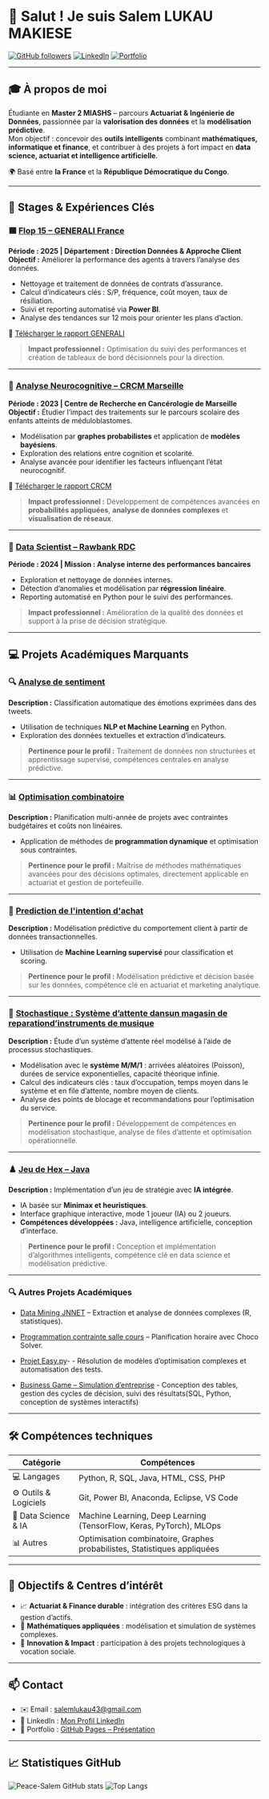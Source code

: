 # 👋 Salut ! Je suis **Salem LUKAU MAKIESE**

[![GitHub followers](https://img.shields.io/github/followers/Peace-Salem?label=Follow&style=social)](https://github.com/Peace-Salem)
[![LinkedIn](https://img.shields.io/badge/LinkedIn-Connect-blue?logo=linkedin)](https://www.linkedin.com/in/salem-lukau-makiese-3469251b8/)
[![Portfolio](https://img.shields.io/badge/Portfolio-GitHub%20Pages-1e90ff?logo=github)](https://peace-salem.github.io/presentation-salem/)

---

## 🎓 À propos de moi

Étudiante en **Master 2 MIASHS** – parcours **Actuariat & Ingénierie de Données**, passionnée par la **valorisation des données** et la **modélisation prédictive**.  
Mon objectif : concevoir des **outils intelligents** combinant **mathématiques, informatique et finance**, et contribuer à des projets à fort impact en **data science, actuariat et intelligence artificielle**.

🌍 Basé entre **la France** et la **République Démocratique du Congo**.

---

## 💼 Stages & Expériences Clés

### 🟦 [Flop 15 – GENERALI France](https://github.com/Peace-Salem/flop15)
**Période : 2025 | Département : Direction Données & Approche Client**  
**Objectif :** Améliorer la performance des agents à travers l’analyse des données.  

- Nettoyage et traitement de données de contrats d’assurance.  
- Calcul d’indicateurs clés : S/P, fréquence, coût moyen, taux de résiliation.  
- Suivi et reporting automatisé via **Power BI**.  
- Analyse des tendances sur 12 mois pour orienter les plans d’action.

📄 [Télécharger le rapport GENERALI](https://github.com/Peace-Salem/RapportStageEtProjets/blob/main/RapportStage/rapport_stage_generali.pdf)

> **Impact professionnel :** Optimisation du suivi des performances et création de tableaux de bord décisionnels pour la direction.

---

### 🧠 [Analyse Neurocognitive – CRCM Marseille](https://github.com/Peace-Salem/neurocognitive-graph)
**Période : 2023 | Centre de Recherche en Cancérologie de Marseille**  
**Objectif :** Étudier l’impact des traitements sur le parcours scolaire des enfants atteints de méduloblastomes.  

- Modélisation par **graphes probabilistes** et application de **modèles bayésiens**.  
- Exploration des relations entre cognition et scolarité.  
- Analyse avancée pour identifier les facteurs influençant l’état neurocognitif.

📄 [Télécharger le rapport CRCM](https://github.com/Peace-Salem/RapportStageEtProjets/blob/main/RapportStage/rapport_stage_crcm.pdf)

> **Impact professionnel :** Développement de compétences avancées en **probabilités appliquées**, **analyse de données complexes** et **visualisation de réseaux**.

---

### 🏦 [Data Scientist – Rawbank RDC](https://github.com/Peace-Salem/neurocognitive-graph)
**Période : 2024 | Mission : Analyse interne des performances bancaires**  

- Exploration et nettoyage de données internes.  
- Détection d’anomalies et modélisation par **régression linéaire**.  
- Reporting automatisé en Python pour le suivi des performances.

> **Impact professionnel :** Amélioration de la qualité des données et support à la prise de décision stratégique.

---

## 💻 Projets Académiques Marquants

### 🔍 [Analyse de sentiment](https://github.com/Peace-Salem/RapportStageEtProjets/tree/main/ProjetsAcademiques/analyse_de_sentiment)
**Description :** Classification automatique des émotions exprimées dans des tweets.  
- Utilisation de techniques **NLP et Machine Learning** en Python.  
- Exploration des données textuelles et extraction d’indicateurs.  
> **Pertinence pour le profil :** Traitement de données non structurées et apprentissage supervisé, compétences centrales en analyse prédictive.

---

### 📊 [Optimisation combinatoire](https://github.com/Peace-Salem/RapportStageEtProjets/tree/main/ProjetsAcademiques/optimisation_combinatoire)
**Description :** Planification multi-année de projets avec contraintes budgétaires et coûts non linéaires.  
- Application de méthodes de **programmation dynamique** et optimisation sous contraintes.  
> **Pertinence pour le profil :** Maîtrise de méthodes mathématiques avancées pour des décisions optimales, directement applicable en actuariat et gestion de portefeuille.

---

### 🤖 [Prediction de l'intention d'achat](https://github.com/Peace-Salem/RapportStageEtProjets/tree/main/ProjetsAcademiques/prediction_intention_achat)
**Description :** Modélisation prédictive du comportement client à partir de données transactionnelles.  
- Utilisation de **Machine Learning supervisé** pour classification et scoring.  
> **Pertinence pour le profil :** Modélisation prédictive et décision basée sur les données, compétence clé en actuariat et marketing analytique.

---
### 🤖 [Stochastique : Système d’attente dansun magasin de reparationd’instruments de musique](https://github.com/Peace-Salem/RapportStageEtProjets/tree/main/ProjetsAcademiques/stochastique_salle_entente) 
**Description :** Étude d’un système d’attente réel modélisé à l’aide de processus stochastiques.
- Modélisation avec le **système M/M/1** : arrivées aléatoires (Poisson), durées de service exponentielles, capacité théorique infinie.
- Calcul des indicateurs clés : taux d’occupation, temps moyen dans le système et en file d’attente, nombre moyen de clients.
- Analyse des points de blocage et recommandations pour l’optimisation du service.
>**Pertinence pour le profil :** Développement de compétences en modélisation stochastique, analyse de files d’attente et optimisation opérationnelle.
---

### ♟️ [Jeu de Hex – Java](https://github.com/Peace-Salem/RapportStageEtProjets/tree/main/ProjetsAcademiques/jeu_hex)
**Description :** Implémentation d’un jeu de stratégie avec **IA intégrée**.  
- IA basée sur **Minimax et heuristiques**.  
- Interface graphique interactive, mode 1 joueur (IA) ou 2 joueurs.  
- **Compétences développées :** Java, intelligence artificielle, conception d’interface.  
> **Pertinence pour le profil :** Conception et implémentation d’algorithmes intelligents, compétence clé en data science et modélisation prédictive.
---


### 🔍 Autres Projets Académiques

- [Data Mining JNNET](https://github.com/Peace-Salem/RapportStageEtProjets/tree/main/ProjetsAcademiques/data-mining_JNNET) – Extraction et analyse de données complexes (R, statistiques).   
- [Programmation contrainte salle cours](https://github.com/Peace-Salem/RapportStageEtProjets/tree/main/ProjetsAcademiques/programmation_contrainte_salle_cours) – Planification horaire avec Choco Solver.  
- [Projet Easy.py](https://github.com/Peace-Salem/soumission-python)- - Résolution de modèles d’optimisation complexes et automatisation des tests.  

- [Business Game – Simulation d’entreprise](https://github.com/Peace-Salem/business-game) - Conception des tables, gestion des cycles de décision, suivi des résultats(SQL, Python, conception de systèmes interactifs)  
---

## 🛠️ Compétences techniques

| Catégorie | Compétences |
|------------|-------------|
| 💻 Langages | Python, R, SQL, Java, HTML, CSS, PHP |
| ⚙️ Outils & Logiciels | Git, Power BI, Anaconda, Eclipse, VS Code |
| 🤖 Data Science & IA | Machine Learning, Deep Learning (TensorFlow, Keras, PyTorch), MLOps |
| 📊 Autres | Optimisation combinatoire, Graphes probabilistes, Statistiques appliquées |

---

## 🎯 Objectifs & Centres d’intérêt

- 📈 **Actuariat & Finance durable** : intégration des critères ESG dans la gestion d’actifs.  
- 🧮 **Mathématiques appliquées** : modélisation et simulation de systèmes complexes.  
- 🤝 **Innovation & Impact** : participation à des projets technologiques à vocation sociale.

---

## 📫 Contact

- ✉️ Email : [salemlukau43@gmail.com](mailto:salemlukau43@gmail.com)  
- 💼 LinkedIn : [Mon Profil LinkedIn](https://www.linkedin.com/in/salem-lukau-makiese-3469251b8/)  
- 🧠 Portfolio : [GitHub Pages – Présentation](https://peace-salem.github.io/presentation-salem/)

---

## 📈 Statistiques GitHub

![Peace-Salem GitHub stats](https://github-readme-stats.vercel.app/api?username=Peace-Salem&show_icons=true&theme=radical)
![Top Langs](https://github-readme-stats.vercel.app/api/top-langs/?username=Peace-Salem&layout=compact&theme=radical)
